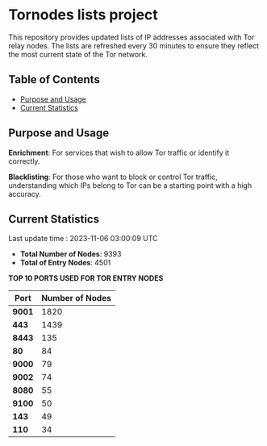 # Tornodes lists project

This repository provides updated lists of IP addresses associated with Tor relay nodes. The lists are refreshed every 30 minutes to ensure they reflect the most current state of the Tor network.

## Table of Contents

- [Purpose and Usage](#purpose-and-usage)
- [Current Statistics](#current-statistics)


## Purpose and Usage

**Enrichment**: For services that wish to allow Tor traffic or identify it correctly.

**Blacklisting**: For those who want to block or control Tor traffic, understanding which IPs belong to Tor can be a starting point with a high accuracy.

## Current Statistics

Last update time : 2023-11-06 03:00:09 UTC

- **Total Number of Nodes**: 9393
- **Total of Entry Nodes**: 4501

**TOP 10 PORTS USED FOR TOR ENTRY NODES**

| **Port** | **Number of Nodes** |
|------|-----------------|
| **9001**   | 1820  |
| **443**   | 1439  |
| **8443**   | 135  |
| **80**   | 84  |
| **9000**   | 79  |
| **9002**   | 74  |
| **8080**   | 55  |
| **9100**   | 50  |
| **143**   | 49  |
| **110**   | 34  |

